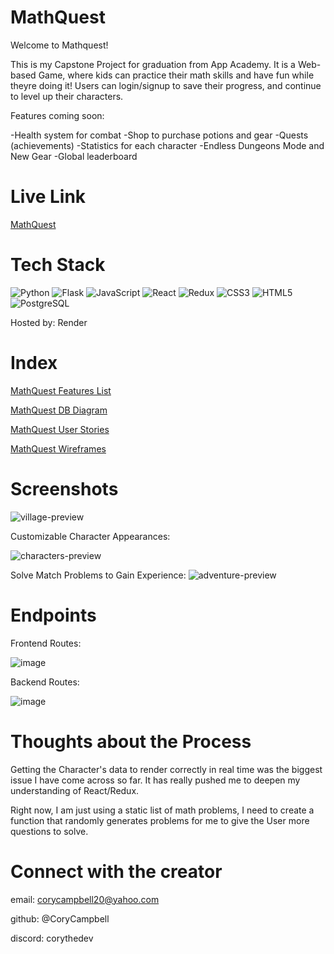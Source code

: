 # MathQuest

Welcome to Mathquest! 

This is my Capstone Project for graduation from App Academy. It is a Web-based Game, where kids can practice their math skills and have fun while theyre doing it!
Users can login/signup to save their progress, and continue to level up their characters.

Features coming soon:

-Health system for combat
-Shop to purchase potions and gear
-Quests (achievements)
-Statistics for each character
-Endless Dungeons Mode and New Gear
-Global leaderboard

# Live Link
[MathQuest](https://mathquest.onrender.com)

# Tech Stack

![Python](https://a11ybadges.com/badge?logo=python) ![Flask](https://a11ybadges.com/badge?logo=flask) ![JavaScript](https://a11ybadges.com/badge?logo=javascript) ![React](https://a11ybadges.com/badge?logo=react) ![Redux](https://a11ybadges.com/badge?logo=redux) ![CSS3](https://a11ybadges.com/badge?logo=css3) ![HTML5](https://a11ybadges.com/badge?logo=html5) ![PostgreSQL](https://a11ybadges.com/badge?logo=postgresql)

Hosted by: Render

# Index

[MathQuest Features List](https://github.com/CoryCampbell/Math-Quest/wiki/Feature-List)

[MathQuest DB Diagram](https://github.com/CoryCampbell/Math-Quest/wiki/MathQuest-DB-Diagram)

[MathQuest User Stories](https://github.com/CoryCampbell/Math-Quest/wiki/MathQuest-User-Stories)

[MathQuest Wireframes](https://github.com/CoryCampbell/Math-Quest/wiki/MathQuest-Wireframes)

# Screenshots

![village-preview](https://github.com/CoryCampbell/Math-Quest/assets/110738538/fede2f86-8d76-4665-a2a8-ced07d2eddb2)

Customizable Character Appearances:

![characters-preview](https://github.com/CoryCampbell/Math-Quest/assets/110738538/f8cd9bb3-655c-4828-900f-e78dadaf2494)

Solve Match Problems to Gain Experience: 
![adventure-preview](https://github.com/CoryCampbell/Math-Quest/assets/110738538/3e1470d4-ae36-4c54-938d-e1c4635a85ac)



# Endpoints
Frontend Routes:

![image](https://github.com/CoryCampbell/Math-Quest/assets/110738538/2180017c-97ae-42d3-b40d-b0b74f6a8c39)


Backend Routes: 

![image](https://github.com/CoryCampbell/Math-Quest/assets/110738538/fc893d27-4664-4979-92ae-b599a10a5963)


# Thoughts about the Process

Getting the Character's data to render correctly in real time was the biggest issue I have come across so far. It has really pushed me to deepen my understanding of React/Redux.

Right now, I am just using a static list of math problems, I need to create a function that randomly generates problems for me to give the User more questions to solve.



# Connect with the creator

email: corycampbell20@yahoo.com

github: @CoryCampbell

discord: corythedev
